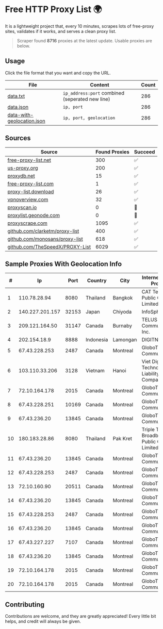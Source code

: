 
# Free HTTP Proxy List 🌍

It is a lightweight project that, every 10 minutes, scrapes lots of free-proxy sites, validates if it works, and serves a clean proxy list.


> Scraper found **8716** proxies at the latest update. Usable proxies are below.

## Usage

Click the file format that you want and copy the URL.


|File|Content|Count|
|----|-------|-----|
|[data.txt](https://raw.githubusercontent.com/themiralay/Proxy-List-World/master/data.txt)|`ip_address:port` combined (seperated new line)|286|
|[data.json](https://raw.githubusercontent.com/themiralay/Proxy-List-World/master/data.json)|`ip, port`|286|
|[data-with-geolocation.json](https://raw.githubusercontent.com/themiralay/Proxy-List-World/master/data-with-geolocation.json)|`ip, port, geolocation`|286|

## Sources

|Source|Found Proxies|Succeed|
|------|-------------|-------|
|[free-proxy-list.net](https://free-proxy-list.net)|300|✅|
|[us-proxy.org](https://www.us-proxy.org)|200|✅|
|[proxydb.net](http://proxydb.net)|15|✅|
|[free-proxy-list.com](https://free-proxy-list.com/?page=&port=&type%5B%5D=http&type%5B%5D=https&up_time=0&search=Search)|1|✅|
|[proxy-list.download](https://www.proxy-list.download/HTTP)|26|✅|
|[vpnoverview.com](https://vpnoverview.com/privacy/anonymous-browsing/free-proxy-servers)|32|✅|
|[proxyscan.io](https://www.proxyscan.io)|0|🚫|
|[proxylist.geonode.com](https://proxylist.geonode.com/api/proxy-list?limit=300&page=1&sort_by=lastChecked&sort_type=desc&protocols=http,https)|0|🚫|
|[proxyscrape.com](https://api.proxyscrape.com/v2/?request=displayproxies&protocol=http&timeout=10000&country=all&ssl=all&anonymity=all)|1095|✅|
|[github.com/clarketm/proxy-list](https://raw.githubusercontent.com/clarketm/proxy-list/master/proxy-list-raw.txt)|400|✅|
|[github.com/monosans/proxy-list](https://raw.githubusercontent.com/monosans/proxy-list/main/proxies/http.txt)|618|✅|
|[github.com/TheSpeedX/PROXY-List](https://raw.githubusercontent.com/TheSpeedX/PROXY-List/master/http.txt)|6029|✅|


## Sample Proxies With Geolocation Info

|#|Ip|Port|Country|City|Internet Service Provider|
|-|--|----|-------|----|-------------------------|
|1|110.78.28.94|8080|Thailand|Bangkok|CAT Telecom Public Company Limited|
|2|140.227.201.157|32153|Japan|Chiyoda|InfoSphere|
|3|209.121.164.50|31147|Canada|Burnaby|TELUS Communications Inc.|
|4|202.154.18.9|8888|Indonesia|Lamongan|DIGITNET|
|5|67.43.228.253|2487|Canada|Montreal|GloboTech Communications|
|6|103.110.33.206|3128|Vietnam|Hanoi|Viet Digital Technology Liability Company|
|7|72.10.164.178|2015|Canada|Montreal|GloboTech Communications|
|8|67.43.228.251|10169|Canada|Montreal|GloboTech Communications|
|9|67.43.236.20|13845|Canada|Montreal|GloboTech Communications|
|10|180.183.28.86|8080|Thailand|Pak Kret|Triple T Broadband Public Company Limited|
|11|67.43.236.20|13845|Canada|Montreal|GloboTech Communications|
|12|67.43.228.253|2487|Canada|Montreal|GloboTech Communications|
|13|72.10.160.90|20511|Canada|Montreal|GloboTech Communications|
|14|67.43.236.20|13845|Canada|Montreal|GloboTech Communications|
|15|67.43.228.253|2487|Canada|Montreal|GloboTech Communications|
|16|67.43.236.20|13845|Canada|Montreal|GloboTech Communications|
|17|67.43.227.227|7107|Canada|Montreal|GloboTech Communications|
|18|67.43.236.20|13845|Canada|Montreal|GloboTech Communications|
|19|72.10.164.178|2015|Canada|Montreal|GloboTech Communications|
|20|72.10.164.178|2015|Canada|Montreal|GloboTech Communications|



## Contributing

Contributions are welcome, and they are greatly appreciated! Every
little bit helps, and credit will always be given.

